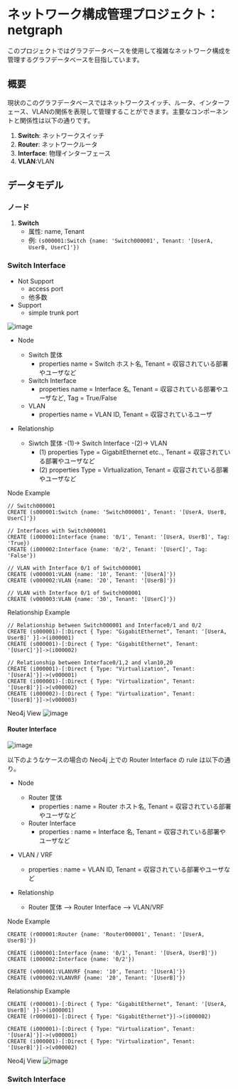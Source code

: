 # ネットワーク構成管理プロジェクト：netgraph

このプロジェクトではグラフデータベースを使用して複雑なネットワーク構成を管理するグラフデータベースを目指しています。

## 概要

現状のこのグラフデータベースではネットワークスイッチ、ルータ、インターフェース、VLANの関係を表現して管理することができます。主要なコンポーネントと関係性は以下の通りです。

1. **Switch**: ネットワークスイッチ
2. **Router**: ネットワークルータ
3. **Interface**: 物理インターフェース
4. **VLAN**:VLAN

## データモデル

### ノード

1. **Switch**
   - 属性: name, Tenant
   - 例: `(s000001:Switch {name: 'Switch000001', Tenant: '[UserA, UserB, UserC]'})`

### Switch Interface

- Not Support
  - access port
  - 他多数
- Support
  - simple trunk port
    
![image](https://github.com/squirrel-cage-work/netgraph/assets/87857140/06dd0e90-f998-40da-a8ed-a7f72132e72b)

- Node
  - Switch 筐体
    - properties name = Switch ホスト名, Tenant = 収容されている部署やユーザなど 
  - Switch Interface
    - properties name = Interface 名, Tenant = 収容されている部署やユーザなど, Tag = True/False
  - VLAN
    - properties name = VLAN ID, Tenant = 収容されているユーザ
   
- Relationship
  - Siwtch 筐体 -(1)-> Switch Interface -(2)-> VLAN
    - (1) properties Type = GigabitEthernet etc.., Tenant = 収容されている部署やユーザなど
    - (2) properties Type = Virtualization, Tenant = 収容されている部署やユーザなど

Node Example
```
// Switch000001
CREATE (s000001:Switch {name: 'Switch000001', Tenant: '[UserA, UserB, UserC]'})

// Interfaces with Switch000001
CREATE (i000001:Interface {name: '0/1', Tenant: '[UserA, UserB]', Tag: 'True})
CREATE (i000002:Interface {name: '0/2', Tenant: '[UserC]', Tag: 'False'})

// VLAN with Interface 0/1 of Switch000001
CREATE (v000001:VLAN {name: '10', Tenant: '[UserA]'})
CREATE (v000002:VLAN {name: '20', Tenant: '[UserB]'})

// VLAN with Interface 0/1 of Switch000001
CREATE (v000003:VLAN {name: '30', Tenant: '[UserC]'})
```

Relationship Example
```
// Relationship between Switch000001 and Interface0/1 and 0/2
CREATE (s000001)-[:Direct { Type: "GigabitEthernet", Tenant: '[UserA, UserB]' }]->(i000001)
CREATE (s000001)-[:Direct { Type: "GigabitEthernet", Tenant: '[UserC]'}]->(i000002)

// Relationship between Interface0/1,2 and vlan10,20 
CREATE (i000001)-[:Direct { Type: "Virtualization", Tenant: '[UserA]'}]->(v000001)
CREATE (i000001)-[:Direct { Type: "Virtualization", Tenant: '[UserB]'}]->(v000002)
CREATE (i000002)-[:Direct { Type: "Virtualization", Tenant: '[UserB]'}]->(v000003)
```

Neo4j View
![image](https://github.com/squirrel-cage-work/netgraph/assets/87857140/a2357ba0-06ca-4706-9925-3da8cc106400)

#### Router Interface 

![image](https://github.com/squirrel-cage-work/netgraph/assets/87857140/2b88923d-e32c-4798-8c6f-2c78ca6d69de)

以下のようなケースの場合の Neo4j 上での Router Interface の rule は以下の通り。

- Node
  - Router 筐体
    - properties : name = Router ホスト名, Tenant = 収容されている部署やユーザなど
  - Router Interface
    - properties : name = Interface 名, Tenant = 収容されている部署やユーザなど
- VLAN / VRF
  - properties : name = VLAN ID, Tenant = 収容されている部署やユーザなど

- Relationship
  - Router 筐体 --> Router Interface --> VLAN/VRF

Node Example
``` example
CREATE (r000001:Router {name: 'Router000001', Tenant: '[UserA, UserB]'})

CREATE (i000001:Interface {name: '0/1', Tenant: '[UserA, UserB]'})
CREATE (i000002:Interface {name: '0/2'})

CREATE (v000001:VLANVRF {name: '10', Tenant: '[UserA]'})
CREATE (v000002:VLANVRF {name: '20', Tenant: '[UserB]'})
````

Relationship Example
```
CREATE (r000001)-[:Direct { Type: "GigabitEthernet", Tenant: '[UserA, UserB]' }]->(i000001)
CREATE (r000001)-[:Direct { Type: "GigabitEthernet"}]->(i000002)

CREATE (i000001)-[:Direct { Type: "Virtualization", Tenant: '[UserA]'}]->(v000001)
CREATE (i000001)-[:Direct { Type: "Virtualization", Tenant: '[UserB]'}]->(v000002)
```

Neo4j View
![image](https://github.com/squirrel-cage-work/netgraph/assets/87857140/96a48729-9a42-4e9f-b1dd-db55bca4a99e)

### Switch Interface

